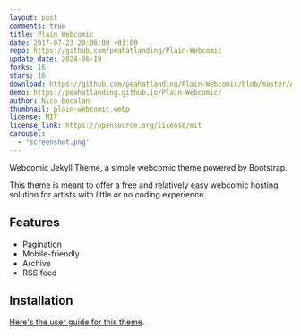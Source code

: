 ```yaml
---
layout: post
comments: true
title: Plain Webcomic
date: 2017-07-23 20:06:00 +01:00
repo: https://github.com/peahatlanding/Plain-Webcomic
update_date: 2024-06-19
forks: 16
stars: 16
download: https://github.com/peahatlanding/Plain-Webcomic/blob/master/Archive.zip
demo: https://peahatlanding.github.io/Plain-Webcomic/
author: Nico Bocalan
thumbnail: plain-webcomic.webp
license: MIT
license_link: https://opensource.org/license/mit
carousel:
  - 'screenshot.png'
---
```


Webcomic Jekyll Theme, a simple webcomic theme powered by Bootstrap.

This theme is meant to offer a free and relatively easy webcomic hosting solution for artists with little or no coding experience.

## Features

* Pagination
* Mobile-friendly
* Archive
* RSS feed

## Installation

[Here's the user guide for this theme](https://peahatlanding.github.io/Plain-Webcomic/docs/index.html).
